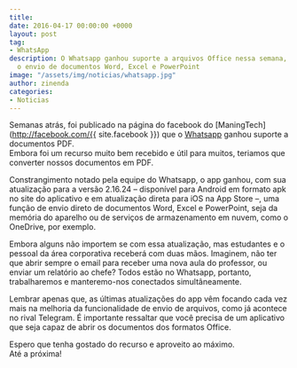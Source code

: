 ```yaml
---
title: 
date: 2016-04-17 00:00:00 +0000
layout: post
tag:
- WhatsApp
description: O Whatsapp ganhou suporte a arquivos Office nessa semana, permitindo
  o envio de documentos Word, Excel e PowerPoint
image: "/assets/img/noticias/whatsapp.jpg"
author: zinenda
categories:
- Noticias
---
```


Semanas atrás, foi publicado na página do facebook do [ManingTech](http://facebook.com/{{ site.facebook }}) que o [Whatsapp](http://whatsapp.com) ganhou suporte a documentos PDF.<br>
Embora foi um recurso muito bem recebido e útil para muitos, teriamos que converter nossos documentos em PDF.

Constrangimento notado pela equipe do Whatsapp, o app ganhou, com sua atualização para a versão 2.16.24 – disponível para Android em formato apk no site do aplicativo e em atualização direta para iOS na App Store –, uma função de envio direto de documentos Word, Excel e PowerPoint, seja da memória do aparelho ou de serviços de armazenamento em nuvem, como o OneDrive, por exemplo.

Embora alguns não importem se com essa atualização, mas estudantes e o pessoal da área corporativa receberá com duas mãos.
Imaginem, não ter que abrir sempre o email para receber uma nova aula do professor, ou enviar um relatório ao chefe?
Todos estão no Whatsapp, portanto, trabalharemos e manteremo-nos conectados simultâneamente.

Lembrar apenas que, as últimas atualizações do app vêm focando cada vez mais na melhoria da funcionalidade de envio de arquivos, como já acontece no rival Telegram. 
É importante ressaltar que você precisa de um aplicativo que seja capaz de abrir os documentos dos formatos Office.

Espero que tenha gostado do recurso e aproveito ao máximo.<br>
Até a próxima!
